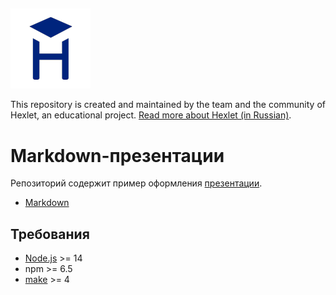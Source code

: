 ##
[![Hexlet Ltd. logo](https://raw.githubusercontent.com/Hexlet/assets/master/images/hexlet_logo128.png)](https://ru.hexlet.io/pages/about?utm_source=github&utm_medium=link&utm_campaign=cli)

This repository is created and maintained by the team and the community of Hexlet, an educational project. [Read more about Hexlet (in Russian)](https://ru.hexlet.io/pages/about?utm_source=github&utm_medium=link&utm_campaign=cli).
##

# Markdown-презентации

Репозиторий содержит пример оформления [презентации](./marpit/README.md).

* [Markdown](https://guides.hexlet.io/markdown/)

## Требования

* [Node.js](https://github.com/Hexlet/instructions/blob/main/nodejs.md) >= 14
* npm >= 6.5
* [make](https://guides.hexlet.io/makefile-as-task-runner/) >= 4
